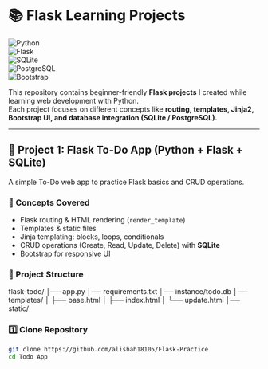 # 📚 Flask Learning Projects  

![Python](https://img.shields.io/badge/Python-3.10%2B-blue?logo=python)  
![Flask](https://img.shields.io/badge/Flask-2.0%2B-black?logo=flask)  
![SQLite](https://img.shields.io/badge/SQLite-Database-lightgrey?logo=sqlite)  
![PostgreSQL](https://img.shields.io/badge/PostgreSQL-Database-blue?logo=postgresql)  
![Bootstrap](https://img.shields.io/badge/Bootstrap-5-purple?logo=bootstrap)  

This repository contains beginner-friendly **Flask projects** I created while learning web development with Python.  
Each project focuses on different concepts like **routing, templates, Jinja2, Bootstrap UI, and database integration (SQLite / PostgreSQL).**  

---

## 📝 Project 1: Flask To-Do App (Python + Flask + SQLite)  

A simple To-Do web app to practice Flask basics and CRUD operations.  

### 🔹 Concepts Covered  
- Flask routing & HTML rendering (`render_template`)  
- Templates & static files  
- Jinja templating: blocks, loops, conditionals  
- CRUD operations (Create, Read, Update, Delete) with **SQLite**  
- Bootstrap for responsive UI  

### 📂 Project Structure  

flask-todo/
│── app.py
│── requirements.txt
│── instance/todo.db
│── templates/
│ ├── base.html
│ ├── index.html
│ └── update.html
│── static/

### 1️⃣ Clone Repository  
```bash
git clone https://github.com/alishah18105/Flask-Practice
cd Todo App 